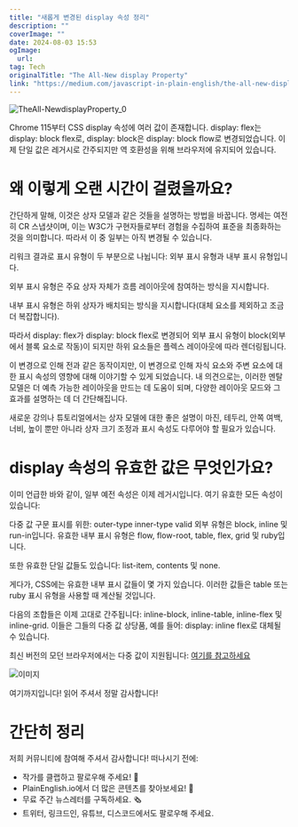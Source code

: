 ```yaml
---
title: "새롭게 변경된 display 속성 정리"
description: ""
coverImage: ""
date: 2024-08-03 15:53
ogImage: 
  url: 
tag: Tech
originalTitle: "The All-New display Property"
link: "https://medium.com/javascript-in-plain-english/the-all-new-display-property-e8a41f7ac396"
---
```




![TheAll-NewdisplayProperty_0](/assets/img/TheAll-NewdisplayProperty_0.png)

Chrome 115부터 CSS display 속성에 여러 값이 존재합니다. display: flex는 display: block flex로, display: block은 display: block flow로 변경되었습니다. 이제 단일 값은 레거시로 간주되지만 역 호환성을 위해 브라우저에 유지되어 있습니다.

# 왜 이렇게 오랜 시간이 걸렸을까요?

간단하게 말해, 이것은 상자 모델과 같은 것들을 설명하는 방법을 바꿉니다. 명세는 여전히 CR 스냅샷이며, 이는 W3C가 구현자들로부터 경험을 수집하여 표준을 최종화하는 것을 의미합니다. 따라서 이 중 일부는 아직 변경될 수 있습니다.

<div class="content-ad"></div>

리워크 결과로 표시 유형이 두 부분으로 나뉩니다: 외부 표시 유형과 내부 표시 유형입니다.

외부 표시 유형은 주요 상자 자체가 흐름 레이아웃에 참여하는 방식을 지시합니다.

내부 표시 유형은 하위 상자가 배치되는 방식을 지시합니다(대체 요소를 제외하고 조금 더 복잡합니다).

따라서 display: flex가 display: block flex로 변경되어 외부 표시 유형이 block(외부에서 블록 요소로 작동)이 되지만 하위 요소들은 플렉스 레이아웃에 따라 렌더링됩니다.

<div class="content-ad"></div>

이 변경으로 인해 전과 같은 동작이지만, 이 변경으로 인해 자식 요소와 주변 요소에 대한 표시 속성의 영향에 대해 이야기할 수 있게 되었습니다. 내 의견으로는, 이러한 멘탈 모델은 더 예측 가능한 레이아웃을 만드는 데 도움이 되며, 다양한 레이아웃 모드와 그 효과를 설명하는 데 더 간단해집니다.

새로운 강의나 튜토리얼에서는 상자 모델에 대한 좋은 설명이 마진, 테두리, 안쪽 여백, 너비, 높이 뿐만 아니라 상자 크기 조정과 표시 속성도 다루어야 할 필요가 있습니다.

# display 속성의 유효한 값은 무엇인가요?

이미 언급한 바와 같이, 일부 예전 속성은 이제 레거시입니다. 여기 유효한 모든 속성이 있습니다:

<div class="content-ad"></div>

다중 값 구문 표시를 위한: outer-type inner-type valid 외부 유형은 block, inline 및 run-in입니다. 유효한 내부 표시 유형은 flow, flow-root, table, flex, grid 및 ruby입니다.

또한 유효한 단일 값들도 있습니다: list-item, contents 및 none.

게다가, CSS에는 유효한 내부 표시 값들이 몇 가지 있습니다. 이러한 값들은 table 또는 ruby 표시 유형을 사용할 때 계산될 것입니다.

다음의 조합들은 이제 고대로 간주됩니다: inline-block, inline-table, inline-flex 및 inline-grid. 이들은 그들의 다중 값 상당품, 예를 들어: display: inline flex로 대체될 수 있습니다.

<div class="content-ad"></div>

최신 버전의 모던 브라우저에서는 다중 값이 지원됩니다: [여기를 참고하세요](https://caniuse.com/mdn-css_properties_display_multi-keyword_values)

![이미지](/assets/img/TheAll-NewdisplayProperty_1.png)

여기까지입니다!
읽어 주셔서 정말 감사합니다!

# 간단히 정리

<div class="content-ad"></div>

저희 커뮤니티에 참여해 주셔서 감사합니다! 떠나시기 전에:

- 작가를 클랩하고 팔로우해 주세요! 👏
- PlainEnglish.io에서 더 많은 콘텐츠를 찾아보세요! 🚀
- 무료 주간 뉴스레터를 구독하세요. 🗞️
- 트위터, 링크드인, 유튜브, 디스코드에서도 팔로우해 주세요.
